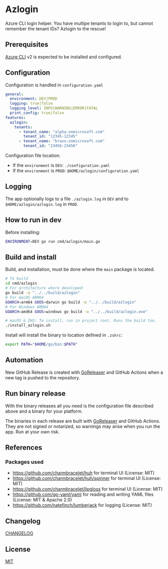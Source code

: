 # Azlogin

Azure CLI login helper. You have multipe tenants to login to, but cannot remember the tenant IDs? Azlogin to the rescue!


## Prerequisites

[Azure CLI](https://learn.microsoft.com/en-us/cli/azure/) v2 is expected to be installed and configured.


## Configuration

Configuration is handled in `configuration.yaml`

```yaml
general:
  environment: DEV|PROD
  logging: true|false
  logging_level: INFO|WARNING|ERROR|FATAL
  print_config: true|false
features:
  azlogin:
    tenants:
      - tenant_name: "alpha.onmicrosoft.com"
        tenant_id: "12345-12345"
      - tenant_name: "bravo.onmicrosoft.com"
        tenant_id: "23456-23456"
```
Configuration file location:
- If the `environment` is `DEV`: `./configuration.yaml`
- If the `environment` is `PROD`: `$HOME/azlogin/configuration.yaml`

## Logging

The app optionally logs to a file `./azlogin.log` in `DEV` and to `$HOME/azlogin/azlogin.log` in `PROD`.

## How to run in dev

Before installing:

```bash
ENVIRONMENT=DEV go run cmd/azlogin/main.go
```

## Build and install

Build, and installation, must be done where the `main` package is located.

```bash
# To build
cd cmd/azlogin
# For architecture where developed:
go build -o "../../build/azlogin"
# For macOS ARM64
GOARCH=arm64 GOOS=darwin go build -o "../../build/azlogin"
# For Windows AMD64
GOARCH=amd64 GOOS=windows go build -o "../../build/azlogin.exe"

# macOS & ZHS: To install, run in project root. Runs the build too.
./install_azlogin.sh
```

Install will install the binary to location defined in `.zshrc`:
```bash
export PATH="$HOME/go/bin:$PATH"
```

## Automation

New GitHub Release is created with [GoReleaser](https://goreleaser.com/ci/actions/) and GitHub Actions when a new tag is pushed to the repository.


## Run binary release

With the binary releases all you need is the configuration file described above and a binary for your platform.

The binaries in each release are built with [GoReleaser](https://goreleaser.com/ci/actions/) and GitHub Actions. They are not signed or notarized, so warnings may arise when you run the app. Run at your own risk.


## References

### Packages used

- https://github.com/charmbracelet/huh for terminal UI (License: MIT)
- https://github.com/charmbracelet/huh/spinner for terminal UI (License: MIT)
- https://github.com/charmbracelet/lipgloss for terminal UI (License: MIT)
- https://github.com/go-yaml/yaml for reading and writing YAML files (License: MIT & Apache 2.0)
- https://github.com/natefinch/lumberjack for logging (License: MIT)


## Changelog

[CHANGELOG](CHANGELOG.md)

## License

[MIT](LICENSE)
